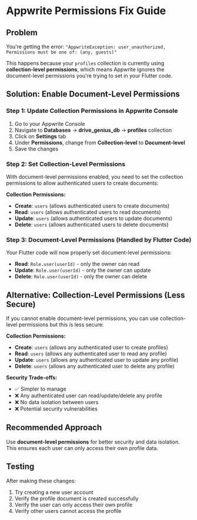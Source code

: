 # Appwrite Permissions Fix Guide

## Problem
You're getting the error: `"AppwriteException: user_unauthorized, Permissions must be one of: (any, guests)"`

This happens because your `profiles` collection is currently using **collection-level permissions**, which means Appwrite ignores the document-level permissions you're trying to set in your Flutter code.

## Solution: Enable Document-Level Permissions

### Step 1: Update Collection Permissions in Appwrite Console

1. Go to your Appwrite Console
2. Navigate to **Databases** → **drive_genius_db** → **profiles** collection
3. Click on **Settings** tab
4. Under **Permissions**, change from **Collection-level** to **Document-level**
5. Save the changes

### Step 2: Set Collection-Level Permissions

With document-level permissions enabled, you need to set the collection permissions to allow authenticated users to create documents:

**Collection Permissions:**
- **Create**: `users` (allows authenticated users to create documents)
- **Read**: `users` (allows authenticated users to read documents)
- **Update**: `users` (allows authenticated users to update documents)
- **Delete**: `users` (allows authenticated users to delete documents)

### Step 3: Document-Level Permissions (Handled by Flutter Code)

Your Flutter code will now properly set document-level permissions:
- **Read**: `Role.user(userId)` - only the owner can read
- **Update**: `Role.user(userId)` - only the owner can update  
- **Delete**: `Role.user(userId)` - only the owner can delete

## Alternative: Collection-Level Permissions (Less Secure)

If you cannot enable document-level permissions, you can use collection-level permissions but this is less secure:

**Collection Permissions:**
- **Create**: `users` (allows any authenticated user to create profiles)
- **Read**: `users` (allows any authenticated user to read any profile)
- **Update**: `users` (allows any authenticated user to update any profile)
- **Delete**: `users` (allows any authenticated user to delete any profile)

**Security Trade-offs:**
- ✅ Simpler to manage
- ❌ Any authenticated user can read/update/delete any profile
- ❌ No data isolation between users
- ❌ Potential security vulnerabilities

## Recommended Approach
Use **document-level permissions** for better security and data isolation. This ensures each user can only access their own profile data.

## Testing
After making these changes:
1. Try creating a new user account
2. Verify the profile document is created successfully
3. Verify the user can only access their own profile
4. Verify other users cannot access the profile
